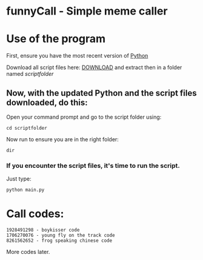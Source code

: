 # funnyCall - Simple meme caller
# Use of the program
First, ensure you have the most recent version of [Python](https://www.python.org/downloads/)

Download all script files here: [DOWNLOAD](https://github.com/lucmsilva651/funnycall/archive/refs/heads/master.zip) and extract then in a folder named *scriptfolder*

## Now, with the updated Python and the script files downloaded, do this:
Open your command prompt and go to the script folder using:
```
cd scriptfolder
```
Now run to ensure you are in the right folder:
```
dir
```
### If you encounter the script files, it's time to run the script.

Just type:
```
python main.py
```

# Call codes:
```
1928491298 - boykisser code
1706270076 - young fly on the track code
8261562652 - frog speaking chinese code
```
More codes later.
